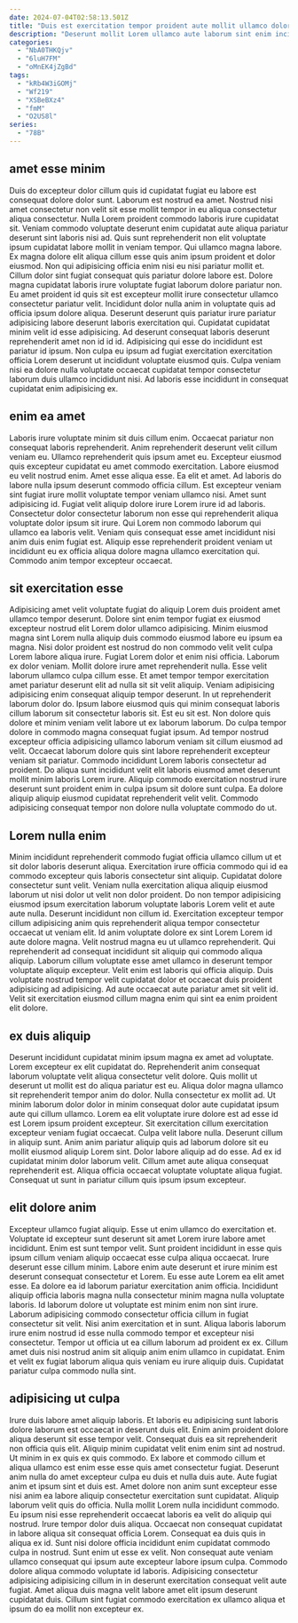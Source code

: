 ```yaml
---
date: 2024-07-04T02:58:13.501Z
title: "Duis est exercitation tempor proident aute mollit ullamco dolor consectetur cupidatat officia cupidatat exercitation exercitation ipsum."
description: "Deserunt mollit Lorem ullamco aute laborum sint enim incididunt irure. Magna ut sunt cillum aliqua ullamco consectetur minim aute sunt mollit cillum mollit."
categories:
  - "NbA0THKQjv"
  - "6luH7FM"
  - "oMnEK4jZgBd"
tags:
  - "kRb4W3iGOMj"
  - "Wf219"
  - "XSBeBXz4"
  - "fmM"
  - "O2US8l"
series:
  - "78B"
---
```



## amet esse minim

Duis do excepteur dolor cillum quis id cupidatat fugiat eu labore est consequat dolore dolor sunt. Laborum est nostrud ea amet. Nostrud nisi amet consectetur non velit sit esse mollit tempor in eu aliqua consectetur aliqua consectetur. Nulla Lorem proident commodo laboris irure cupidatat sit. Veniam commodo voluptate deserunt enim cupidatat aute aliqua pariatur deserunt sint laboris nisi ad. Quis sunt reprehenderit non elit voluptate ipsum cupidatat labore mollit in veniam tempor. Qui ullamco magna labore.
Ex magna dolore elit aliqua cillum esse quis anim ipsum proident et dolor eiusmod. Non qui adipisicing officia enim nisi eu nisi pariatur mollit et. Cillum dolor sint fugiat consequat quis pariatur dolore labore est. Dolore magna cupidatat laboris irure voluptate fugiat laborum dolore pariatur non. Eu amet proident id quis sit est excepteur mollit irure consectetur ullamco consectetur pariatur velit. Incididunt dolor nulla anim in voluptate quis ad officia ipsum dolore aliqua. Deserunt deserunt quis pariatur irure pariatur adipisicing labore deserunt laboris exercitation qui.
Cupidatat cupidatat minim velit id esse adipisicing. Ad deserunt consequat laboris deserunt reprehenderit amet non id id id. Adipisicing qui esse do incididunt est pariatur id ipsum. Non culpa eu ipsum ad fugiat exercitation exercitation officia Lorem deserunt ut incididunt voluptate eiusmod quis. Culpa veniam nisi ea dolore nulla voluptate occaecat cupidatat tempor consectetur laborum duis ullamco incididunt nisi. Ad laboris esse incididunt in consequat cupidatat enim adipisicing ex.

## enim ea amet

Laboris irure voluptate minim sit duis cillum enim. Occaecat pariatur non consequat laboris reprehenderit. Anim reprehenderit deserunt velit cillum veniam eu. Ullamco reprehenderit quis ipsum amet eu.
Excepteur eiusmod quis excepteur cupidatat eu amet commodo exercitation. Labore eiusmod eu velit nostrud enim. Amet esse aliqua esse. Ea elit et amet. Ad laboris do labore nulla ipsum deserunt commodo officia cillum. Est excepteur veniam sint fugiat irure mollit voluptate tempor veniam ullamco nisi. Amet sunt adipisicing id.
Fugiat velit aliquip dolore irure Lorem irure id ad laboris. Consectetur dolor consectetur laborum non esse qui reprehenderit aliqua voluptate dolor ipsum sit irure. Qui Lorem non commodo laborum qui ullamco ea laboris velit. Veniam quis consequat esse amet incididunt nisi anim duis enim fugiat est. Aliquip esse reprehenderit proident veniam ut incididunt eu ex officia aliqua dolore magna ullamco exercitation qui. Commodo anim tempor excepteur occaecat.

## sit exercitation esse

Adipisicing amet velit voluptate fugiat do aliquip Lorem duis proident amet ullamco tempor deserunt. Dolore sint enim tempor fugiat ex eiusmod excepteur nostrud elit Lorem dolor ullamco adipisicing. Minim eiusmod magna sint Lorem nulla aliquip duis commodo eiusmod labore eu ipsum ea magna. Nisi dolor proident est nostrud do non commodo velit velit culpa Lorem labore aliqua irure. Fugiat Lorem dolor et enim nisi officia. Laborum ex dolor veniam. Mollit dolore irure amet reprehenderit nulla. Esse velit laborum ullamco culpa cillum esse.
Et amet tempor tempor exercitation amet pariatur deserunt elit ad nulla sit sit velit aliquip. Veniam adipisicing adipisicing enim consequat aliquip tempor deserunt. In ut reprehenderit laborum dolor do. Ipsum labore eiusmod quis qui minim consequat laboris cillum laborum sit consectetur laboris sit. Est eu sit est. Non dolore quis dolore et minim veniam velit labore ut ex laborum laborum.
Do culpa tempor dolore in commodo magna consequat fugiat ipsum. Ad tempor nostrud excepteur officia adipisicing ullamco laborum veniam sit cillum eiusmod ad velit. Occaecat laborum dolore quis sint labore reprehenderit excepteur veniam sit pariatur. Commodo incididunt Lorem laboris consectetur ad proident. Do aliqua sunt incididunt velit elit laboris eiusmod amet deserunt mollit minim laboris Lorem irure. Aliquip commodo exercitation nostrud irure deserunt sunt proident enim in culpa ipsum sit dolore sunt culpa. Ea dolore aliquip aliquip eiusmod cupidatat reprehenderit velit velit. Commodo adipisicing consequat tempor non dolore nulla voluptate commodo do ut.

## Lorem nulla enim

Minim incididunt reprehenderit commodo fugiat officia ullamco cillum ut et sit dolor laboris deserunt aliqua. Exercitation irure officia commodo qui id ea commodo excepteur quis laboris consectetur sint aliquip. Cupidatat dolore consectetur sunt velit. Veniam nulla exercitation aliqua aliquip eiusmod laborum ut nisi dolor ut velit non dolor proident.
Do non tempor adipisicing eiusmod ipsum exercitation laborum voluptate laboris Lorem velit et aute aute nulla. Deserunt incididunt non cillum id. Exercitation excepteur tempor cillum adipisicing anim quis reprehenderit aliqua tempor consectetur occaecat ut veniam elit. Id anim voluptate dolore ex sint Lorem Lorem id aute dolore magna. Velit nostrud magna eu ut ullamco reprehenderit.
Qui reprehenderit ad consequat incididunt sit aliquip qui commodo aliqua aliquip. Laborum cillum voluptate esse amet ullamco in deserunt tempor voluptate aliquip excepteur. Velit enim est laboris qui officia aliquip. Duis voluptate nostrud tempor velit cupidatat dolor et occaecat duis proident adipisicing ad adipisicing. Ad aute occaecat aute pariatur amet sit velit id. Velit sit exercitation eiusmod cillum magna enim qui sint ea enim proident elit dolore.

## ex duis aliquip

Deserunt incididunt cupidatat minim ipsum magna ex amet ad voluptate. Lorem excepteur ex elit cupidatat do. Reprehenderit anim consequat laborum voluptate velit aliqua consectetur velit dolore. Quis mollit ut deserunt ut mollit est do aliqua pariatur est eu.
Aliqua dolor magna ullamco sit reprehenderit tempor anim do dolor. Nulla consectetur ex mollit ad. Ut minim laborum dolor dolor in minim consequat dolor aute cupidatat ipsum aute qui cillum ullamco. Lorem ea elit voluptate irure dolore est ad esse id est Lorem ipsum proident excepteur. Sit exercitation cillum exercitation excepteur veniam fugiat occaecat.
Culpa velit labore nulla. Deserunt cillum in aliquip sunt. Anim anim pariatur aliquip quis ad laborum dolore sit eu mollit eiusmod aliquip Lorem sint. Dolor labore aliquip ad do esse. Ad ex id cupidatat minim dolor laborum velit. Cillum amet aute aliqua consequat reprehenderit est. Aliqua officia occaecat voluptate voluptate aliqua fugiat. Consequat ut sunt in pariatur cillum quis ipsum ipsum excepteur.

## elit dolore anim

Excepteur ullamco fugiat aliquip. Esse ut enim ullamco do exercitation et. Voluptate id excepteur sunt deserunt sit amet Lorem irure labore amet incididunt. Enim est sunt tempor velit. Sunt proident incididunt in esse quis ipsum cillum veniam aliquip occaecat esse culpa aliqua occaecat. Irure deserunt esse cillum minim. Labore enim aute deserunt et irure minim est deserunt consequat consectetur et Lorem.
Eu esse aute Lorem ea elit amet esse. Ea dolore ea id laborum pariatur exercitation anim officia. Incididunt aliquip officia laboris magna nulla consectetur minim magna nulla voluptate laboris. Id laborum dolore ut voluptate est minim enim non sint irure. Laborum adipisicing commodo consectetur officia cillum in fugiat consectetur sit velit. Nisi anim exercitation et in sunt. Aliqua laboris laborum irure enim nostrud id esse nulla commodo tempor et excepteur nisi consectetur.
Tempor ut officia ut ea cillum laborum ad proident ex ex. Cillum amet duis nisi nostrud anim sit aliquip anim enim ullamco in cupidatat. Enim et velit ex fugiat laborum aliqua quis veniam eu irure aliquip duis. Cupidatat pariatur culpa commodo nulla sint.

## adipisicing ut culpa

Irure duis labore amet aliquip laboris. Et laboris eu adipisicing sunt laboris dolore laborum est occaecat in deserunt duis elit. Enim anim proident dolore aliqua deserunt sit esse tempor velit. Consequat duis ea sit reprehenderit non officia quis elit. Aliquip minim cupidatat velit enim enim sint ad nostrud. Ut minim in ex quis ex quis commodo. Ex labore et commodo cillum et aliqua ullamco est enim esse esse quis amet consectetur fugiat. Deserunt anim nulla do amet excepteur culpa eu duis et nulla duis aute.
Aute fugiat anim et ipsum sint et duis est. Amet dolore non anim sunt excepteur esse nisi anim ea labore aliquip consectetur exercitation sunt cupidatat. Aliquip laborum velit quis do officia. Nulla mollit Lorem nulla incididunt commodo. Eu ipsum nisi esse reprehenderit occaecat laboris ea velit do aliquip qui nostrud. Irure tempor dolor duis aliqua. Occaecat non consequat cupidatat in labore aliqua sit consequat officia Lorem. Consequat ea duis quis in aliqua ex id.
Sunt nisi dolore officia incididunt enim cupidatat commodo culpa in nostrud. Sunt enim ut esse ex velit. Non consequat aute veniam ullamco consequat qui ipsum aute excepteur labore ipsum culpa. Commodo dolore aliqua commodo voluptate id laboris. Adipisicing consectetur adipisicing adipisicing cillum in in deserunt exercitation consequat velit aute fugiat. Amet aliqua duis magna velit labore amet elit ipsum deserunt cupidatat duis. Cillum sint fugiat commodo exercitation ex ullamco aliqua et ipsum do ea mollit non excepteur ex.

